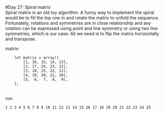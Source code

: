 #Day 27: Spiral matrix
<br>
Spiral matrix is an old toy algorithm. A funny way to implement the spiral would be to fill the top row in and rotate the matrix to unfold the sequence.
<br>
Fortunately, rotations and symmetries are in close relationship and any rotation can be expressed using point and line symmetry or using two line symmetries, which is our case. All we need is to flip the matrix horizontally and transpose.
<br>

matrix:

```
    let matrix = array![
        [1, 16, 15, 14, 13],
        [2, 17, 24, 23, 12],
        [3, 18, 25, 22, 11],
        [4, 19, 20, 21, 10],
        [5,  6,  7,  8,  9],
    ];

```

<br>
run:

```
1 2 3 4 5 6 7 8 9 10 11 12 13 14 15 16 17 18 19 20 21 22 23 24 25

```